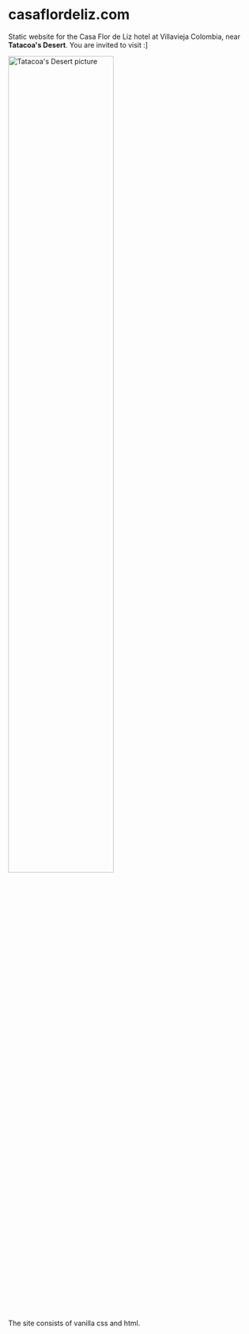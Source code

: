 # casaflordeliz.com

Static website for the Casa Flor de Liz hotel at Villavieja Colombia, near **Tatacoa's Desert**. You are invited to visit :]

<img src="https://github.com/user-attachments/assets/9f474c31-ee81-445b-afa8-a18d6e4d9e48" aspect-ratio="1/1" width="65%" alt="Tatacoa's Desert picture"/>

The site consists of vanilla css and html. 

